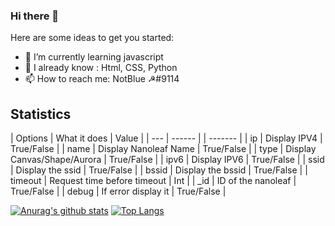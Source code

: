 ### Hi there 👋

Here are some ideas to get you started:

- 🌱 I’m currently learning javascript
- 👯 I already know : Html, CSS, Python
- 📫 How to reach me: NotBlue ☭#9114

## Statistics

| Options | What it does  | Value |
| --- | ------ | | ------- |
| ip | Display IPV4 | True/False |
| name | Display Nanoleaf Name | True/False |
| type | Display Canvas/Shape/Aurora | True/False |
| ipv6 | Display IPV6 | True/False |
| ssid | Display the ssid | True/False |
| bssid | Display the bssid | True/False |
| timeout | Request time before timeout | Int |
| _id | ID of the nanoleaf | True/False |
| debug | If error display it  | True/False |


[![Anurag's github stats](https://github-readme-stats.vercel.app/api?username=NotBlue-Dev&show_icons=true&theme=onedark)](https://github.com/anuraghazra/github-readme-stats)
[![Top Langs](https://github-readme-stats.vercel.app/api/top-langs/?username=NotBlue-Dev&theme=onedark)](https://github.com/anuraghazra/github-readme-stats)
